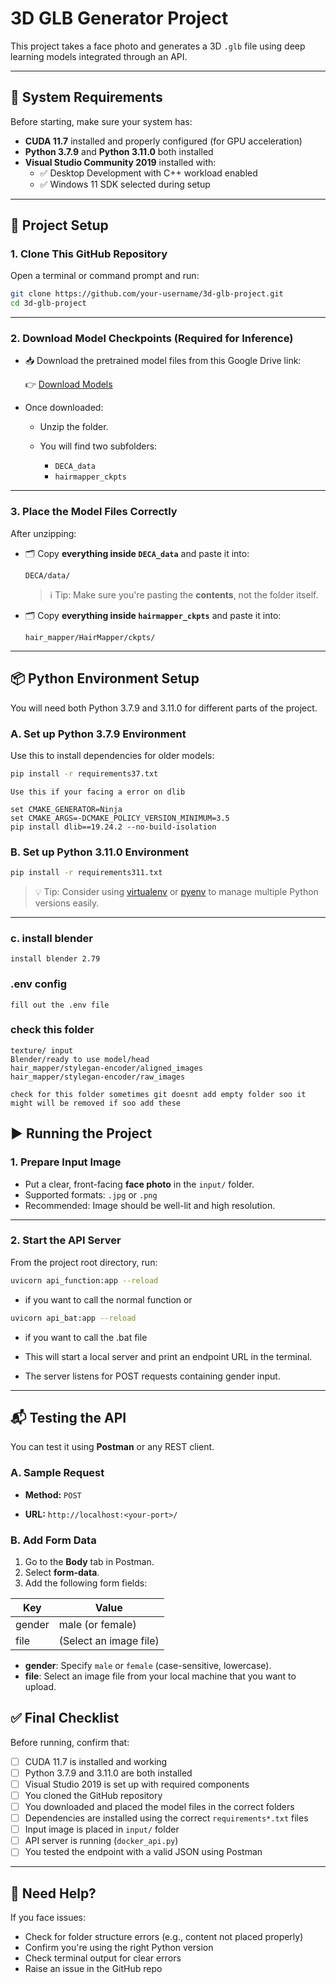 
# 3D GLB Generator Project

This project takes a face photo and generates a 3D `.glb` file using deep learning models integrated through an API.

---

## 🔧 System Requirements

Before starting, make sure your system has:

- **CUDA 11.7** installed and properly configured (for GPU acceleration)
- **Python 3.7.9** and **Python 3.11.0** both installed
- **Visual Studio Community 2019** installed with:
  - ✅ Desktop Development with C++ workload enabled
  - ✅ Windows 11 SDK selected during setup

---

## 📁 Project Setup

### 1. Clone This GitHub Repository

Open a terminal or command prompt and run:

```bash
git clone https://github.com/your-username/3d-glb-project.git
cd 3d-glb-project
````

---

### 2. Download Model Checkpoints (Required for Inference)

* 📥 Download the pretrained model files from this Google Drive link:

  👉 [Download Models](https://drive.google.com/file/d/1CAcvtqD8XTkjr9C-6G4L12dkQVDZxQkz/view?usp=sharing)

* Once downloaded:

  * Unzip the folder.
  * You will find two subfolders:

    * `DECA_data`
    * `hairmapper_ckpts`

---

### 3. Place the Model Files Correctly

After unzipping:

* 🗂️ Copy **everything inside `DECA_data`** and paste it into:

  ```
  DECA/data/
  ```

  > ℹ️ Tip: Make sure you're pasting the **contents**, not the folder itself.

* 🗂️ Copy **everything inside `hairmapper_ckpts`** and paste it into:

  ```
  hair_mapper/HairMapper/ckpts/
  ```

---

## 📦 Python Environment Setup

You will need both Python 3.7.9 and 3.11.0 for different parts of the project.

### A. Set up Python 3.7.9 Environment

Use this to install dependencies for older models:

```bash
pip install -r requirements37.txt
```

```
Use this if your facing a error on dlib 

set CMAKE_GENERATOR=Ninja
set CMAKE_ARGS=-DCMAKE_POLICY_VERSION_MINIMUM=3.5
pip install dlib==19.24.2 --no-build-isolation
```

### B. Set up Python 3.11.0 Environment


```bash
pip install -r requirements311.txt
```

> 💡 Tip: Consider using [virtualenv](https://virtualenv.pypa.io/en/latest/) or [pyenv](https://github.com/pyenv/pyenv) to manage multiple Python versions easily.

---

### c. install blender

```
install blender 2.79
```
### .env config

```
fill out the .env file 
```

### check this folder 
```
texture/ input
Blender/ready to use model/head
hair_mapper/stylegan-encoder/aligned_images
hair_mapper/stylegan-encoder/raw_images

```

```
check for this folder sometimes git doesnt add empty folder soo it might will be removed if soo add these
```
## ▶️ Running the Project

### 1. Prepare Input Image

* Put a clear, front-facing **face photo** in the `input/` folder.
* Supported formats: `.jpg` or `.png`
* Recommended: Image should be well-lit and high resolution.

---

### 2. Start the API Server

From the project root directory, run:

```bash
uvicorn api_function:app --reload
```
* if you want to call the normal function 
or
```bash
uvicorn api_bat:app --reload
```
* if you want to call the .bat file 


* This will start a local server and print an endpoint URL in the terminal.
* The server listens for POST requests containing gender input.

---

## 📬 Testing the API

You can test it using **Postman** or any REST client.

### A. Sample Request

* **Method:** `POST`

* **URL:** `http://localhost:<your-port>/`


### B. Add Form Data

1. Go to the **Body** tab in Postman.
2. Select **form-data**.
3. Add the following form fields:

| Key    | Value               |
|--------|---------------------|
| gender | male (or female)     |
| file   | (Select an image file) |

- **gender**: Specify `male` or `female` (case-sensitive, lowercase).
- **file**: Select an image file from your local machine that you want to upload.

## ✅ Final Checklist

Before running, confirm that:

* [ ] CUDA 11.7 is installed and working
* [ ] Python 3.7.9 and 3.11.0 are both installed
* [ ] Visual Studio 2019 is set up with required components
* [ ] You cloned the GitHub repository
* [ ] You downloaded and placed the model files in the correct folders
* [ ] Dependencies are installed using the correct `requirements*.txt` files
* [ ] Input image is placed in `input/` folder
* [ ] API server is running (`docker_api.py`)
* [ ] You tested the endpoint with a valid JSON using Postman

---

## 🙋 Need Help?

If you face issues:

* Check for folder structure errors (e.g., content not placed properly)
* Confirm you're using the right Python version
* Check terminal output for clear errors
* Raise an issue in the GitHub repo

